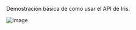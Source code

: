 Demostración básica de como usar el API de Iris.

![image](https://github.com/FrunoDesarrollo/consulta_api_iris/assets/112980298/3c193047-df74-4115-8777-0b1911e17c7b)

